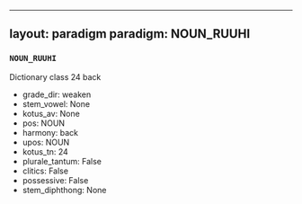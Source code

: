 
---
layout: paradigm
paradigm: NOUN_RUUHI
---
### ` NOUN_RUUHI `

Dictionary class 24 back
* grade_dir: weaken
* stem_vowel: None
* kotus_av: None
* pos: NOUN
* harmony: back
* upos: NOUN
* kotus_tn: 24
* plurale_tantum: False
* clitics: False
* possessive: False
* stem_diphthong: None
